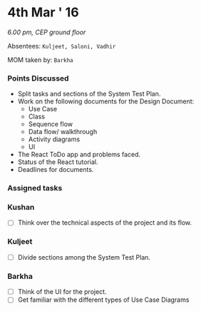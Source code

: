 4th Mar ' 16
============
*6.00 pm, CEP ground floor*

Absentees: `Kuljeet, Saloni, Vadhir`

MOM taken by: `Barkha`



### Points Discussed
-  Split tasks and sections of the System Test Plan.
- Work on the following documents for the Design Document:
  * Use Case
  * Class
  * Sequence flow
  * Data flow/ walkthrough
  * Activity diagrams
  * UI
-  The React ToDo app and problems faced.
-  Status of the React tutorial.
-  Deadlines for documents.

### Assigned tasks

### Kushan
- [ ] Think over the technical aspects of the project and its flow.

### Kuljeet
- [ ] Divide sections among the System Test Plan.

### Barkha
- [ ] Think of the UI for the project.
- [ ] Get familiar with the different types of Use Case Diagrams

